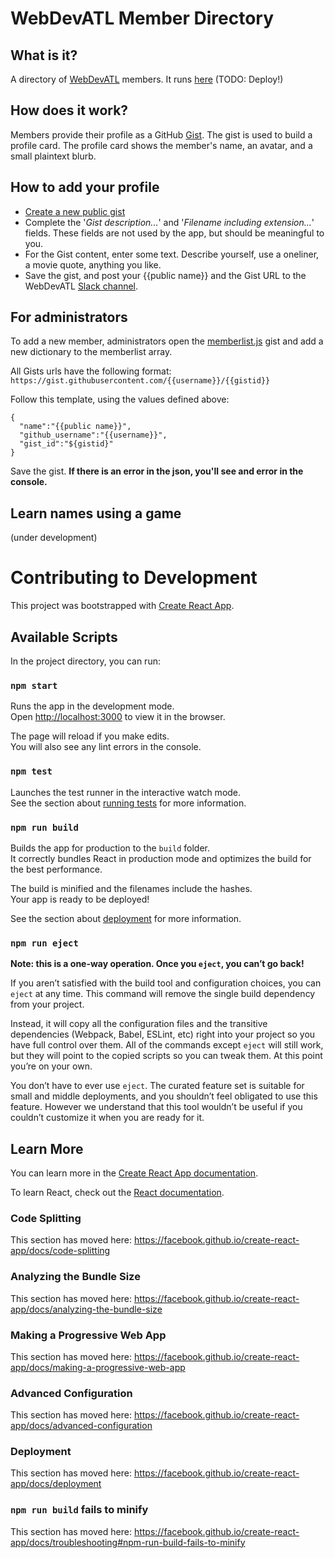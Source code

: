 # WebDevATL Member Directory

## What is it?
A directory of [WebDevATL](https://www.meetup.com/WebDevAtlanta/) members.
It runs [here](https://todo) (TODO: Deploy!)

## How does it work?

Members provide their profile as a GitHub
[Gist](https://help.github.com/en/articles/creating-gists). The
gist is used to build a profile card. The profile card shows the member's name, an
avatar, and a small plaintext blurb.

## How to add your profile
- [Create a new public gist](https://gist.github.com/)
- Complete the '_Gist description..._' and '_Filename including extension..._' fields. These fields are not used by the app, but should be meaningful to you.
- For the Gist content, enter some text. Describe yourself, use a oneliner, a
    movie quote, anything you like.
- Save the gist, and post your {{public name}} and the Gist URL to the WebDevATL [Slack channel](https://webdevatlanta.slack.com).

## For administrators
To add a new member, administrators open the
[memberlist.js](https://gist.githubusercontent.com/abrie/f33af17591e8ab04458cd76b3764f222/raw/64043f4194e60dc781c7a3dcc74b1eda3427769e/memberlist.js) gist and add a new dictionary to the memberlist array.


All Gists urls have the following format:
```https://gist.githubusercontent.com/{{username}}/{{gistid}}```

Follow this template, using the values defined above:
```
{
  "name":"{{public name}}",
  "github_username":"{{username}}",
  "gist_id":"${gistid}"
}
```

Save the gist. **If there is an error in the json, you'll see and error in the
console.**

## Learn names using a game
(under development)

# Contributing to Development

This project was bootstrapped with [Create React App](https://github.com/facebook/create-react-app).

## Available Scripts

In the project directory, you can run:

### `npm start`

Runs the app in the development mode.<br>
Open [http://localhost:3000](http://localhost:3000) to view it in the browser.

The page will reload if you make edits.<br>
You will also see any lint errors in the console.

### `npm test`

Launches the test runner in the interactive watch mode.<br>
See the section about [running tests](https://facebook.github.io/create-react-app/docs/running-tests) for more information.

### `npm run build`

Builds the app for production to the `build` folder.<br>
It correctly bundles React in production mode and optimizes the build for the best performance.

The build is minified and the filenames include the hashes.<br>
Your app is ready to be deployed!

See the section about [deployment](https://facebook.github.io/create-react-app/docs/deployment) for more information.

### `npm run eject`

**Note: this is a one-way operation. Once you `eject`, you can’t go back!**

If you aren’t satisfied with the build tool and configuration choices, you can `eject` at any time. This command will remove the single build dependency from your project.

Instead, it will copy all the configuration files and the transitive dependencies (Webpack, Babel, ESLint, etc) right into your project so you have full control over them. All of the commands except `eject` will still work, but they will point to the copied scripts so you can tweak them. At this point you’re on your own.

You don’t have to ever use `eject`. The curated feature set is suitable for small and middle deployments, and you shouldn’t feel obligated to use this feature. However we understand that this tool wouldn’t be useful if you couldn’t customize it when you are ready for it.

## Learn More

You can learn more in the [Create React App documentation](https://facebook.github.io/create-react-app/docs/getting-started).

To learn React, check out the [React documentation](https://reactjs.org/).

### Code Splitting

This section has moved here: https://facebook.github.io/create-react-app/docs/code-splitting

### Analyzing the Bundle Size

This section has moved here: https://facebook.github.io/create-react-app/docs/analyzing-the-bundle-size

### Making a Progressive Web App

This section has moved here: https://facebook.github.io/create-react-app/docs/making-a-progressive-web-app

### Advanced Configuration

This section has moved here: https://facebook.github.io/create-react-app/docs/advanced-configuration

### Deployment

This section has moved here: https://facebook.github.io/create-react-app/docs/deployment

### `npm run build` fails to minify

This section has moved here: https://facebook.github.io/create-react-app/docs/troubleshooting#npm-run-build-fails-to-minify

